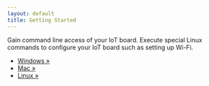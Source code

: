 ```yaml
---
layout: default
title: Getting Started
---
```


Gain command line access of your IoT board. Execute special Linux commands to configure your IoT board such as setting up Wi-Fi.

* [Windows »](windows/serial_connection.html)
* [Mac »](mac/serial_connection.html)
* [Linux »](linux/serial_connection.html)